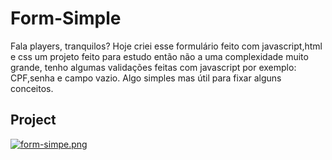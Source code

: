 # Form-Simple
Fala players, tranquilos? Hoje criei esse formulário feito com javascript,html e css um projeto feito para estudo então não a uma complexidade muito grande, tenho algumas validações feitas com javascript por exemplo: CPF,senha e campo vazio. Algo simples mas útil para fixar alguns conceitos.

## Project

[![form-simpe.png](https://i.postimg.cc/QMtYZwLv/form-simpe.png)](https://postimg.cc/pmwJD0LB)

